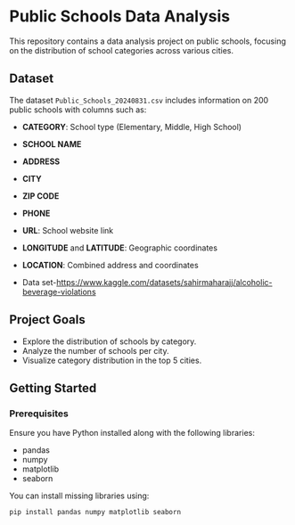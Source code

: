 
# Public Schools Data Analysis

This repository contains a data analysis project on public schools, focusing on the distribution of school categories across various cities.

## Dataset

The dataset `Public_Schools_20240831.csv` includes information on 200 public schools with columns such as:

- **CATEGORY**: School type (Elementary, Middle, High School)
- **SCHOOL NAME**
- **ADDRESS**
- **CITY**
- **ZIP CODE**
- **PHONE**
- **URL**: School website link
- **LONGITUDE** and **LATITUDE**: Geographic coordinates
- **LOCATION**: Combined address and coordinates

- Data set-https://www.kaggle.com/datasets/sahirmaharajj/alcoholic-beverage-violations

## Project Goals

- Explore the distribution of schools by category.
- Analyze the number of schools per city.
- Visualize category distribution in the top 5 cities.

## Getting Started

### Prerequisites

Ensure you have Python installed along with the following libraries:

- pandas
- numpy
- matplotlib
- seaborn

You can install missing libraries using:

```bash
pip install pandas numpy matplotlib seaborn
